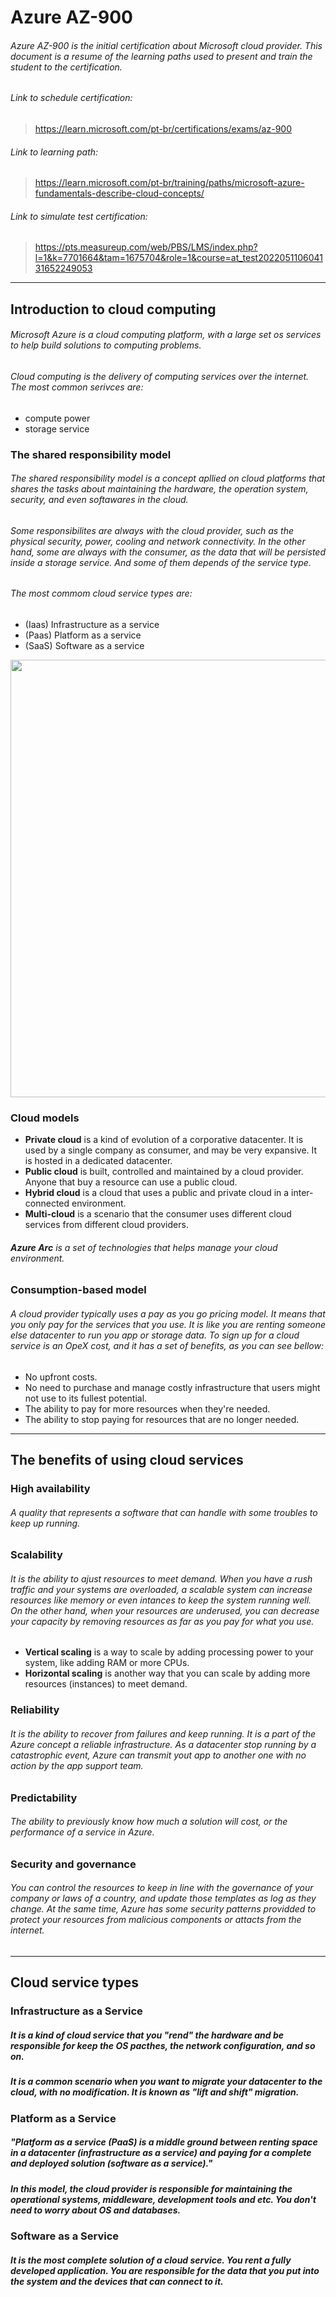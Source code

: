 # Azure AZ-900
###### Azure AZ-900 is the initial certification about Microsoft cloud provider. This document is a resume of the learning paths used to present and train the student to the certification.

###### Link to schedule certification:
> https://learn.microsoft.com/pt-br/certifications/exams/az-900

###### Link to learning path:
> https://learn.microsoft.com/pt-br/training/paths/microsoft-azure-fundamentals-describe-cloud-concepts/

###### Link to simulate test certification:
> https://pts.measureup.com/web/PBS/LMS/index.php?l=1&k=7701664&tam=1675704&role=1&course=at_test202205110604131652249053

---
## Introduction to cloud computing
###### Microsoft Azure is a cloud computing platform, with a large set os services to help build solutions to computing problems.
###### Cloud computing is the delivery of computing services over the internet. The most common serivces are:
* compute power
* storage service

### The shared responsibility model
###### The shared responsibility model is a concept apllied on cloud platforms that shares the tasks about maintaining the hardware, the operation system, security, and even softawares in the cloud.
###### Some responsibilites are always with the cloud provider, such as the physical security, power, cooling and network connectivity. In the other hand, some are always with the consumer, as the data that will be persisted inside a storage service. And some of them depends of the service type.
###### The most commom cloud service types are:
* (Iaas) Infrastructure as a service
* (Paas) Platform as a service
* (SaaS) Software as a service
<div align="center">
<img src="https://learn.microsoft.com/en-us/training/wwl-azure/describe-cloud-compute/media/shared-responsibility-b3829bfe.svg" width="700px" />
</div>

### Cloud models
* **Private cloud** is a kind of evolution of a corporative datacenter. It is used by a single company as consumer, and may be very expansive. It is hosted in a dedicated datacenter.  
* **Public cloud** is built, controlled and maintained by a cloud provider. Anyone that buy a resource can use a public cloud.
* **Hybrid cloud** is a cloud that uses a public and private cloud in a inter-connected environment.
* **Multi-cloud** is a scenario that the consumer uses different cloud services from different cloud providers.

###### **Azure Arc** is a set of technologies that helps manage your cloud environment.

### Consumption-based model
###### A cloud provider typically uses a pay as you go pricing model. It means that you only pay for the services that you use. It is like you are renting someone else datacenter to run you app or storage data. To sign up for a cloud service is an OpeX cost, and it has a set of benefits, as you can see bellow:
* No upfront costs.
* No need to purchase and manage costly infrastructure that users might not use to its fullest potential.
* The ability to pay for more resources when they're needed.
* The ability to stop paying for resources that are no longer needed.
---
## The benefits of using cloud services
### High availability
###### A quality that represents a software that can handle with some troubles to keep up running.
### Scalability
###### It is the ability to ajust resources to meet demand. When you have a rush traffic and your systems are overloaded, a scalable system can increase resources like memory or even intances to keep the system running well. On the other hand, when your resources are underused, you can decrease your capacity by removing resources as far as you pay for what you use.
* **Vertical scaling** is a way to scale by adding processing power to your system, like adding RAM or more CPUs.
* **Horizontal scaling** is another way that you can scale by adding more resources (instances) to meet demand.
### Reliability
###### It is the ability to recover from failures and keep running. It is a part of the Azure concept a reliable infrastructure. As a datacenter stop running by a catastrophic event, Azure can transmit yout app to another one  with no action by the app support team.
### Predictability
###### The ability to previously know how much a solution will cost, or the performance of a service in Azure.
### Security and governance
###### You can control the resources to keep in line with the governance of your company or laws of a country, and update those templates as log as they change. At the same time, Azure has some security patterns providded to protect your resources from malicious components or attacts from the internet.
---
## Cloud service types
### Infrastructure as a Service
##### It is a kind of cloud service that you "rend" the hardware and be responsible for keep the OS pacthes, the network configuration, and so on.
##### It is a common scenario when you want to migrate your datacenter to the cloud, with no modification. It is known as "lift and shift" migration.
### Platform as a Service
##### _"Platform as a service (PaaS) is a middle ground between renting space in a datacenter (infrastructure as a service) and paying for a complete and deployed solution (software as a service)."_
##### In this model, the cloud provider is responsible for maintaining the operational systems, middleware, development tools and etc. You don't need to worry about OS and databases.
### Software as a Service
##### It is the most complete solution of a cloud service. You rent a fully developed application. You are responsible for the data that you put into the system and the devices that can connect to it.